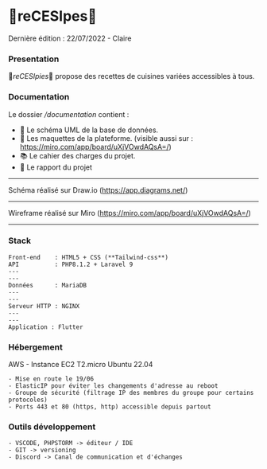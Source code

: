 # 🧁reCESIpes🧁

Dernière édition : 22/07/2022 - Claire

### Presentation

🧁*reCESIpies*🧁 propose des recettes de cuisines variées accessibles à tous.

### Documentation

Le dossier */documentation* contient :

 - 📐 Le schéma UML de la base de données.
 - 💄 Les maquettes de la plateforme. (visible  aussi sur : https://miro.com/app/board/uXjVOwdAQsA=/)
 - 📚 Le cahier des charges du projet.
 - 📝 Le rapport du projet 

---

Schéma réalisé sur Draw.io (https://app.diagrams.net/)

---

Wireframe réalisé sur Miro (https://miro.com/app/board/uXjVOwdAQsA=/)

---

### Stack
 
    Front-end    : HTML5 + CSS (**Tailwind-css**)
    API          : PHP8.1.2 + Laravel 9
    ---
    ---
    Données      : MariaDB
    ---
    ---
    Serveur HTTP : NGINX
    ---
    ---
    Application : Flutter


### Hébergement

AWS - Instance EC2 T2.micro Ubuntu 22.04 

    - Mise en route le 19/06
    - ElasticIP pour éviter les changements d'adresse au reboot
    - Groupe de sécurité (filtrage IP des membres du groupe pour certains protocoles)
    - Ports 443 et 80 (https, http) accessible depuis partout

### Outils développement

    - VSCODE, PHPSTORM -> éditeur / IDE
    - GIT -> versioning
    - Discord -> Canal de communication et d'échanges

